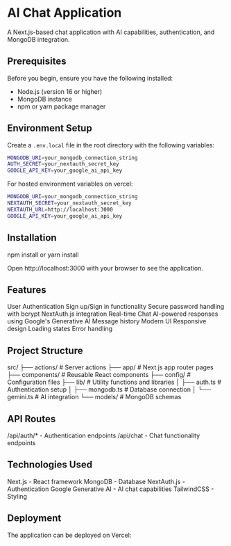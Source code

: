 # AI Chat Application

A Next.js-based chat application with AI capabilities, authentication, and MongoDB integration.

## Prerequisites

Before you begin, ensure you have the following installed:

- Node.js (version 16 or higher)
- MongoDB instance
- npm or yarn package manager

## Environment Setup

Create a `.env.local` file in the root directory with the following variables:

```bash
MONGODB_URI=your_mongodb_connection_string
AUTH_SECRET=your_nextauth_secret_key
GOOGLE_API_KEY=your_google_ai_api_key
```

For hosted environment variables on vercel:

```bash
MONGODB_URI=your_mongodb_connection_string
NEXTAUTH_SECRET=your_nextauth_secret_key
NEXTAUTH_URL=http://localhost:3000
GOOGLE_API_KEY=your_google_ai_api_key
```

## Installation

npm install or yarn install

Open http://localhost:3000 with your browser to see the application.

## Features

User Authentication
Sign up/Sign in functionality
Secure password handling with bcrypt
NextAuth.js integration
Real-time Chat
AI-powered responses using Google's Generative AI
Message history
Modern UI
Responsive design
Loading states
Error handling

## Project Structure

src/
├── actions/ # Server actions
├── app/ # Next.js app router pages
├── components/ # Reusable React components
├── config/ # Configuration files
├── lib/ # Utility functions and libraries
│ ├── auth.ts # Authentication setup
│ ├── mongodb.ts # Database connection
│ └── gemini.ts # AI integration
└── models/ # MongoDB schemas

## API Routes

/api/auth/\* - Authentication endpoints
/api/chat - Chat functionality endpoints

## Technologies Used

Next.js - React framework
MongoDB - Database
NextAuth.js - Authentication
Google Generative AI - AI chat capabilities
TailwindCSS - Styling

## Deployment

The application can be deployed on Vercel:

